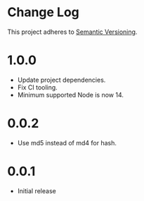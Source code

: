 # Change Log

This project adheres to [Semantic Versioning](http://semver.org/).

# 1.0.0

* Update project dependencies.
* Fix CI tooling.
* Minimum supported Node is now 14.

# 0.0.2

* Use md5 instead of md4 for hash.

# 0.0.1

* Initial release
